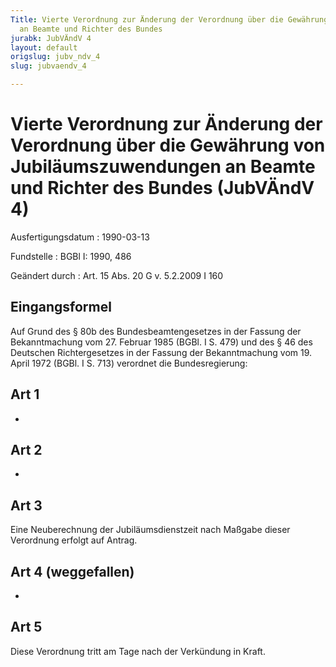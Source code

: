 ```yaml
---
Title: Vierte Verordnung zur Änderung der Verordnung über die Gewährung von Jubiläumszuwendungen
  an Beamte und Richter des Bundes
jurabk: JubVÄndV 4
layout: default
origslug: jubv_ndv_4
slug: jubvaendv_4

---
```


# Vierte Verordnung zur Änderung der Verordnung über die Gewährung von Jubiläumszuwendungen an Beamte und Richter des Bundes (JubVÄndV 4)

Ausfertigungsdatum
:   1990-03-13

Fundstelle
:   BGBl I: 1990, 486

Geändert durch
:   Art. 15 Abs. 20 G v. 5.2.2009 I 160

## Eingangsformel

Auf Grund des § 80b des Bundesbeamtengesetzes in der Fassung der
Bekanntmachung vom 27. Februar 1985 (BGBl. I S. 479) und des § 46 des
Deutschen Richtergesetzes in der Fassung der Bekanntmachung vom 19.
April 1972 (BGBl. I S. 713) verordnet die Bundesregierung:

## Art 1

-

## Art 2

-

## Art 3

Eine Neuberechnung der Jubiläumsdienstzeit nach Maßgabe dieser
Verordnung erfolgt auf Antrag.

## Art 4 (weggefallen)

-

## Art 5

Diese Verordnung tritt am Tage nach der Verkündung in Kraft.


